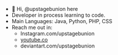 - 👋 Hi, @upstagebunion here
- Developer in process learning to code.
- Main Languages: Java, Python, PHP, CSS
- Reach me out in:
  - Instagram.com/upstagebunion
  - [youtube.co](https://www.youtube.com/channel/UCbSAWANE_8rk1uDKIMULoSA)
  - deviantart.com/upstagebunion

<!---
upstagebunion/upstagebunion is a ✨ special ✨ repository because its `README.md` (this file) appears on your GitHub profile.
You can click the Preview link to take a look at your changes.
--->
